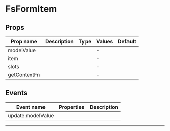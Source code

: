 # FsFormItem

## Props

| Prop name    | Description | Type | Values | Default |
| ------------ | ----------- | ---- | ------ | ------- |
| modelValue   |             |      | -      |         |
| item         |             |      | -      |         |
| slots        |             |      | -      |         |
| getContextFn |             |      | -      |         |

## Events

| Event name        | Properties | Description |
| ----------------- | ---------- | ----------- |
| update:modelValue |            |

---

